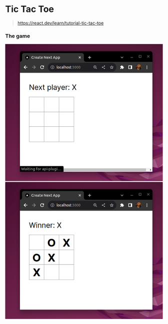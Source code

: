 # Tic Tac Toe

> https://react.dev/learn/tutorial-tic-tac-toe

### The game

![](print_2.png)
![](print_1.png)
